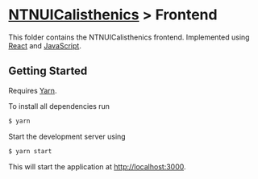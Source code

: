 # [NTNUICalisthenics](../README.md) > Frontend

This folder contains the NTNUICalisthenics frontend. Implemented using [React](https://reactjs.org/) and [JavaScript](https://www.javascript.com/).

## Getting Started

Requires [Yarn](https://yarnpkg.com/).

To install all dependencies run
```bash
$ yarn
```

Start the development server using
```bash
$ yarn start
```

This will start the application at [http://localhost:3000](http://localhost:3000).
